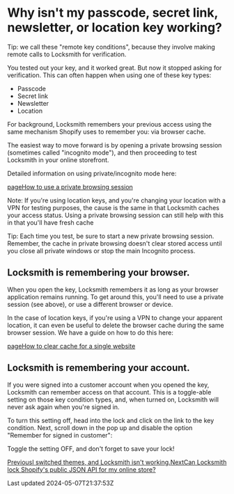 # Why isn't my passcode, secret link, newsletter, or location key working?

Tip: we call these "remote key conditions", because they involve making remote calls to Locksmith for verification.

You tested out your key, and it worked great. But now it stopped asking for verification. This can often happen when using one of these key types:

- Passcode
- Secret link
- Newsletter
- Location

For background, Locksmith remembers your previous access using the same mechanism Shopify uses to remember you: via browser cache.

The easiest way to move forward is by opening a private browsing session (sometimes called "incognito mode"), and then proceeding to test Locksmith in your online storefront.

Detailed information on using private/incognito mode here:

[pageHow to use a private browsing session](/tutorials/more/how-to-use-a-private-browsing-session)

Note: If you're using location keys, and you're changing your location with a VPN for testing purposes, the cause is the same in that Locksmith caches your access status. Using a private browsing session can still help with this in that you'll have fresh cache

Tip: Each time you test, be sure to start a new private browsing session. Remember, the cache in private browsing doesn't clear stored access until you close all private windows or stop the main Incognito process.

## Locksmith is remembering your browser.

When you open the key, Locksmith remembers it as long as your browser application remains running. To get around this, you'll need to use a private session (see above), or use a different browser or device.

In the case of location keys, if you're using a VPN to change your apparent location, it can even be useful to delete the browser cache during the same browser session. We have a guide on how to do this here:

[pageHow to clear cache for a single website](/tutorials/more/how-to-clear-cache-for-a-single-website)
## Locksmith is remembering your account.

If you were signed into a customer account when you opened the key, Locksmith can remember access on that account. This is a toggle-able setting on those key condition types, and, when turned on, Locksmith will never ask again when you're signed in.

To turn this setting off, head into the lock and click on the link to the key condition. Next, scroll down in the pop up and disable the option "Remember for signed in customer":

Toggle the setting OFF, and don't forget to save your lock!

[PreviousI switched themes, and Locksmith isn't working.](/faqs/more/i-switched-themes-and-locksmith-isnt-working.)[NextCan Locksmith lock Shopify's public JSON API for my online store?](/faqs/more/can-locksmith-lock-shopifys-public-json-api-for-my-online-store)

Last updated 2024-05-07T21:37:53Z